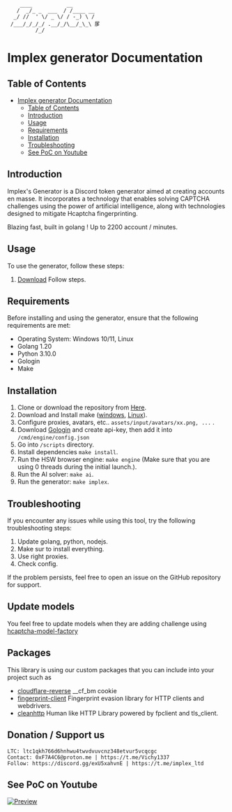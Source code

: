 ```
    ____           __
   /  _/_ _  ___  / /____ __
  _/ //  ' \/ _ \/ / -_) \ /
 /___/_/_/_/ .__/_/\__/_\_\ 㞔
         /_/               
```

# Implex generator Documentation

## Table of Contents
- [Implex generator Documentation](#implex-generator-documentation)
	- [Table of Contents](#table-of-contents)
	- [Introduction](#introduction)
	- [Usage](#usage)
	- [Requirements](#requirements)
	- [Installation](#installation)
	- [Troubleshooting](#troubleshooting)
	- [See PoC on Youtube](#see-poc-on-youtube)

## Introduction
Implex's Generator is a Discord token generator aimed at creating accounts en masse. It incorporates a technology that enables solving CAPTCHA challenges using the power of artificial intelligence, along with technologies designed to mitigate Hcaptcha fingerprinting.

Blazing fast, built in golang ! Up to 2200 account / minutes.

## Usage
To use the generator, follow these steps:
1. [Download](#installation) Follow steps.

## Requirements
Before installing and using the generator, ensure that the following requirements are met:
- Operating System: Windows 10/11, Linux
- Golang 1.20
- Python 3.10.0
- Gologin
- Make

## Installation
1. Clone or download the repository from [Here](https://github.com/Implex-ltd/Implex-generator).
2. Download and Install make ([windows](https://stackoverflow.com/questions/32127524/how-to-install-and-use-make-in-windows), [Linux](https://linuxhint.com/install-make-ubuntu/)).
3. Configure proxies, avatars, etc.. `assets/input/avatars/xx.png, ...` .
4. Download [Gologin](https://gologin.com/) and create api-key, then add it into `/cmd/engine/config.json`
5. Go into `/scripts` directory.
6. Install dependencies `make install`.
7. Run the HSW browser engine: `make engine` (Make sure that you are using 0 threads during the initial launch.).
8. Run the AI solver: `make ai`.
9. Run the generator: `make implex`.

## Troubleshooting
If you encounter any issues while using this tool, try the following troubleshooting steps:

1. Update golang, python, nodejs.
2. Make sur to install everything.
3. Use right proxies.
4. Check config.

If the problem persists, feel free to open an issue on the GitHub repository for support.

## Update models
You feel free to update models when they are adding challenge using [hcaptcha-model-factory](https://github.com/captcha-challenger/hcaptcha-model-factory)

## Packages
This library is using our custom packages that you can include into your project such as

- [cloudflare-reverse](https://github.com/Implex-ltd/cloudflare-reverse) __cf_bm cookie
- [fingerprint-client](https://github.com/Implex-ltd/fingerprint-client) Fingerprint evasion library for HTTP clients and webdrivers.
- [cleanhttp](https://github.com/Implex-ltd/cleanhttp) Human like HTTP Library powered by fpclient and tls_client.

## Donation / Support us

```
LTC: ltc1qkh766d6hnhwu4twvdvuvcnz348etvur5vcqcgc
Contact: 0xF7A4C6@proton.me | https://t.me/Vichy1337
Follow: https://discord.gg/exU5xahvnE | https://t.me/implex_ltd
```

## See PoC on Youtube

[![Preview](https://img.youtube.com/vi/z6Ea-SRY-qs/0.jpg)](https://www.youtube.com/watch?v=z6Ea-SRY-qs&ab_channel=Armv7l)
